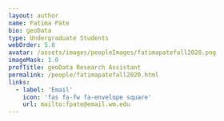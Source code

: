 ```yaml
---
layout: author
name: Fatima Pate
bio: geoData
type: Undergraduate Students
webOrder: 5.0
avatar: /assets/images/peopleImages/fatimapatefall2020.png
imageMask: 1.0
profTitle: geoData Research Assistant
permalink: /people/fatimapatefall2020.html 
links:
  - label: 'Email'
    icon: 'fas fa-fw fa-envelope square'
    url: mailto:fpate@email.wm.edu
---
```

